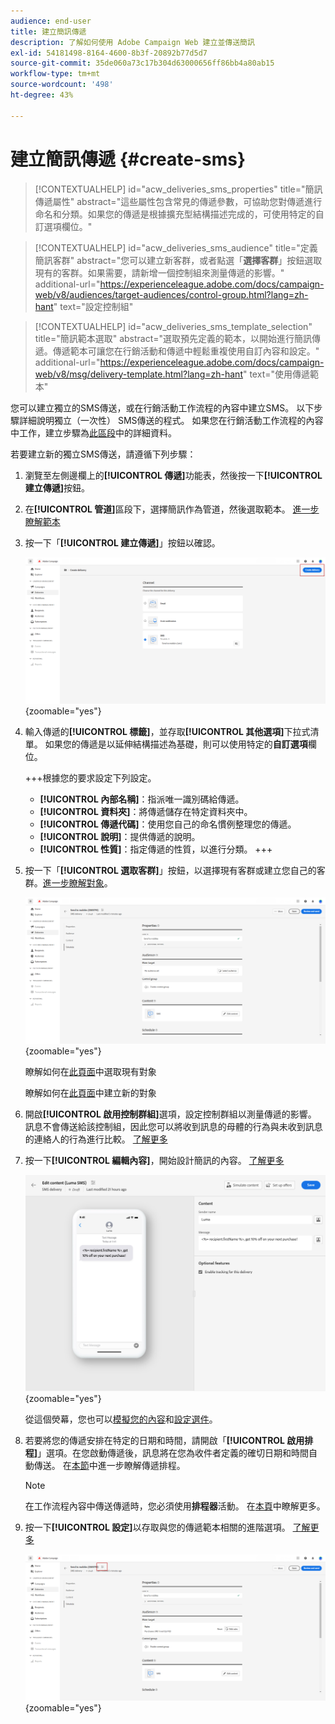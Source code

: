 ```yaml
---
audience: end-user
title: 建立簡訊傳遞
description: 了解如何使用 Adobe Campaign Web 建立並傳送簡訊
exl-id: 54181498-8164-4600-8b3f-20892b77d5d7
source-git-commit: 35de060a73c17b304d63000656ff86bb4a80ab15
workflow-type: tm+mt
source-wordcount: '498'
ht-degree: 43%

---
```


# 建立簡訊傳遞 {#create-sms}

>[!CONTEXTUALHELP]
>id="acw_deliveries_sms_properties"
>title="簡訊傳遞屬性"
>abstract="這些屬性包含常見的傳遞參數，可協助您對傳遞進行命名和分類。如果您的傳遞是根據擴充型結構描述完成的，可使用特定的自訂選項欄位。"

>[!CONTEXTUALHELP]
>id="acw_deliveries_sms_audience"
>title="定義簡訊客群"
>abstract="您可以建立新客群，或者點選「**選擇客群**」按鈕選取現有的客群。如果需要，請新增一個控制組來測量傳遞的影響。"
>additional-url="https://experienceleague.adobe.com/docs/campaign-web/v8/audiences/target-audiences/control-group.html?lang=zh-hant" text="設定控制組"

>[!CONTEXTUALHELP]
>id="acw_deliveries_sms_template_selection"
>title="簡訊範本選取"
>abstract="選取預先定義的範本，以開始進行簡訊傳遞。傳遞範本可讓您在行銷活動和傳遞中輕鬆重複使用自訂內容和設定。"
>additional-url="https://experienceleague.adobe.com/docs/campaign-web/v8/msg/delivery-template.html?lang=zh-hant" text="使用傳遞範本"


您可以建立獨立的SMS傳送，或在行銷活動工作流程的內容中建立SMS。 以下步驟詳細說明獨立（一次性） SMS傳送的程式。 如果您在行銷活動工作流程的內容中工作，建立步驟為[此區段](../workflows/activities/channels.md#create-a-delivery-in-a-campaign-workflow)中的詳細資料。


若要建立新的獨立SMS傳送，請遵循下列步驟：

1. 瀏覽至左側邊欄上的&#x200B;**[!UICONTROL 傳遞]**&#x200B;功能表，然後按一下&#x200B;**[!UICONTROL 建立傳遞]**&#x200B;按鈕。

1. 在&#x200B;**[!UICONTROL 管道]**&#x200B;區段下，選擇簡訊作為管道，然後選取範本。 [進一步瞭解範本](../msg/delivery-template.md)

1. 按一下「**[!UICONTROL 建立傳遞]**」按鈕以確認。

   ![](assets/sms_create_1.png){zoomable="yes"}

1. 輸入傳遞的&#x200B;**[!UICONTROL 標籤]**，並存取&#x200B;**[!UICONTROL 其他選項]**&#x200B;下拉式清單。 如果您的傳遞是以延伸結構描述為基礎，則可以使用特定的&#x200B;**自訂選項**&#x200B;欄位。

   +++根據您的要求設定下列設定。
   * **[!UICONTROL 內部名稱]**：指派唯一識別碼給傳遞。
   * **[!UICONTROL 資料夾]**：將傳遞儲存在特定資料夾中。
   * **[!UICONTROL 傳遞代碼]**：使用您自己的命名慣例整理您的傳遞。
   * **[!UICONTROL 說明]**：提供傳遞的說明。
   * **[!UICONTROL 性質]**：指定傳遞的性質，以進行分類。
+++

1. 按一下「**[!UICONTROL 選取客群]**」按鈕，以選擇現有客群或建立您自己的客群。[進一步瞭解對象](../audience/about-recipients.md)。

   ![](assets/sms_create_2.png){zoomable="yes"}

   瞭解如何在[此頁面](../audience/add-audience.md)中選取現有對象

   瞭解如何在[此頁面](../audience/one-time-audience.md)中建立新的對象

1. 開啟&#x200B;**[!UICONTROL 啟用控制群組]**&#x200B;選項，設定控制群組以測量傳遞的影響。 訊息不會傳送給該控制組，因此您可以將收到訊息的母體的行為與未收到訊息的連絡人的行為進行比較。 [了解更多](../audience/control-group.md)

1. 按一下&#x200B;**[!UICONTROL 編輯內容]**，開始設計簡訊的內容。 [了解更多](content-sms.md)

   ![](assets/sms_create_4.png){zoomable="yes"}

   從這個熒幕，您也可以[模擬您的內容](../preview-test/preview-test.md)和[設定選件](../msg/offers.md)。

1. 若要將您的傳遞安排在特定的日期和時間，請開啟「**[!UICONTROL 啟用排程]**」選項。在您啟動傳遞後，訊息將在您為收件者定義的確切日期和時間自動傳送。 在[本節](../msg/gs-deliveries.md#gs-schedule)中進一步瞭解傳遞排程。

   >[!NOTE]
   >
   >在工作流程內容中傳送傳遞時，您必須使用&#x200B;**排程器**&#x200B;活動。 在[本頁](../workflows/activities/scheduler.md)中瞭解更多。

1. 按一下&#x200B;**[!UICONTROL 設定]**&#x200B;以存取與您的傳遞範本相關的進階選項。 [了解更多](../advanced-settings/delivery-settings.md)

   ![](assets/sms_create_3.png){zoomable="yes"}
